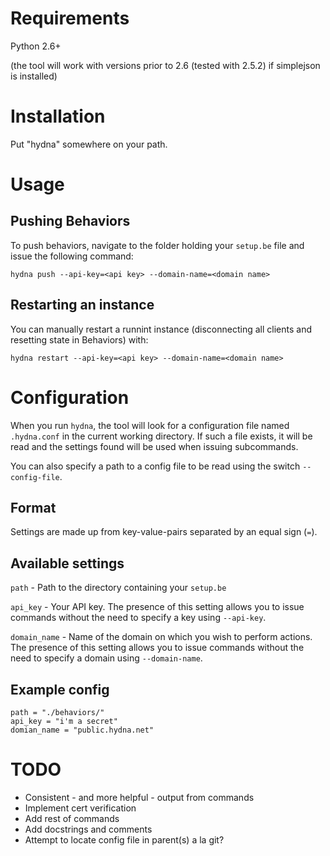 # Requirements

Python 2.6+

(the tool will work with versions prior to 2.6 (tested with 2.5.2) if
simplejson is installed)

# Installation

Put "hydna" somewhere on your path.

# Usage

## Pushing Behaviors

To push behaviors, navigate to the folder holding your `setup.be` file and
issue the following command:

    hydna push --api-key=<api key> --domain-name=<domain name>

## Restarting an instance

You can manually restart a runnint instance (disconnecting all clients and
resetting state in Behaviors) with:

    hydna restart --api-key=<api key> --domain-name=<domain name>

# Configuration

When you run `hydna`, the tool will look for a configuration file named
`.hydna.conf` in the current working directory. If such a file exists, it
will be read and the settings found will be used when issuing subcommands.

You can also specify a path to a config file to be read using the switch
`--config-file`.

## Format

Settings are made up from key-value-pairs separated by an equal sign (`=`).

## Available settings

`path` - Path to the directory containing your `setup.be`

`api_key` - Your API key. The presence of this setting allows you to issue
            commands without the need to specify a key using `--api-key`.

`domain_name` - Name of the domain on which you wish to perform actions.
                The presence of this setting allows you to issue
                commands without the need to specify a domain using 
                `--domain-name`.

## Example config

    path = "./behaviors/"
    api_key = "i'm a secret"
    domian_name = "public.hydna.net"

# TODO

- Consistent - and more helpful - output from commands
- Implement cert verification
- Add rest of commands
- Add docstrings and comments
- Attempt to locate config file in parent(s) a la git?
